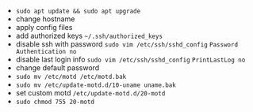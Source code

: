 * `sudo apt update && sudo apt upgrade`
* change hostname
* apply config files
* add authorized keys `~/.ssh/authorized_keys`
* disable ssh with password `sudo vim /etc/ssh/sshd_config` `Password Authentication no`
* disable last login info `sudo vim /etc/ssh/sshd_config` `PrintLastLog no`
* change default password
* `sudo mv /etc/motd /etc/motd.bak`
* `sudo mv /etc/update-motd.d/10-uname uname.bak`
* set custom motd `/etc/update-motd.d/20-motd`
* `sudo chmod 755 20-motd`

